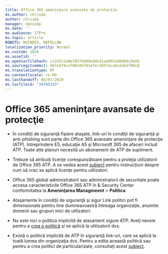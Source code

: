 ```yaml
---
title: Office 365 ameninţare avansate de protecţie
ms.author: chrisda
author: chrisda
manager: dansimp
ms.date: ''
ms.audience: ITPro
ms.topic: article
ROBOTS: NOINDEX, NOFOLLOW
localization_priority: Normal
ms.custom: 1036
ms.assetid: ''
ms.openlocfilehash: c12d3c2a0e7037b609ed4b31ee893108869c9a56
ms.sourcegitcommit: 4b7e478ce700c0b781efec3857ac4dce5bdf00c6
ms.translationtype: MT
ms.contentlocale: ro-RO
ms.lasthandoff: 06/07/2019
ms.locfileid: "34765333"
---
```

# <a name="office-365-advanced-threat-protection"></a>Office 365 ameninţare avansate de protecţie

- În condiţii de siguranţă fişiere ataşate, link-uri în condiţii de siguranţă şi anti-phishing sunt parte din Office 365 avansate ameninţare de protecţie (ATP). Intreprindere E5, educaţie A5 şi Microsoft 365 de afaceri includ ATP. Toate alte planuri necesită un abonament de ATP de supliment.

- Trebuie să atribuiţi licenţe corespunzătoare pentru a proteja utilizatorii de Office 365 ATP. A se vedea acest [subiect](https://docs.microsoft.com/office365/admin/subscriptions-and-billing/assign-licenses-to-users) pentru instrucţiuni despre cum să vrac se aplică licenţe pentru utilizatori.

- Office 365 global administratorii sau administratorii de securitate poate accesa caracteristicile Office 365 ATP în & Security Center conformitatea la **Ameninţarea Managmeent** \> **Politica**.

- Ataşamente în condiţii de siguranţă şi sigur Link politici pot fi dimensionate pentru tine dumneavoastră întreaga organizaţie, anumite domenii sau grupuri mici de utilizatori.

- Nu este nici o politica implicită de atasament sigure ATP. Aveţi nevoie pentru a [crea o politică](https://docs.microsoft.com/office365/securitycompliance/set-up-atp-safe-attachments-policies) şi se aplică la utilizatorii dvs.

- Există o politică implicită de ATP în siguranţă link-uri, care se aplică la toată lumea din organizaţia dvs. Pentru a edita această politică sau pentru a crea politici de particularizate, consultaţi acest [subiect](https://docs.microsoft.com/office365/securitycompliance/set-up-atp-safe-links-policies).
